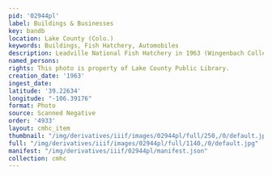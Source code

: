 ```yaml
---
pid: '02944pl'
label: Buildings & Businesses
key: bandb
location: Lake County (Colo.)
keywords: Buildings, Fish Hatchery, Automobiles
description: Leadville National Fish Hatchery in 1963 (Wingenbach Collection)
named_persons: 
rights: This photo is property of Lake County Public Library.
creation_date: '1963'
ingest_date: 
latitude: '39.22634'
longitude: "-106.39176"
format: Photo
source: Scanned Negative
order: '4933'
layout: cmhc_item
thumbnail: "/img/derivatives/iiif/images/02944pl/full/250,/0/default.jpg"
full: "/img/derivatives/iiif/images/02944pl/full/1140,/0/default.jpg"
manifest: "/img/derivatives/iiif/02944pl/manifest.json"
collection: cmhc
---
```

